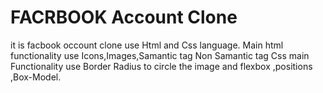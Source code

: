 # FACRBOOK Account Clone
it is  facbook occount clone use Html and Css language. Main html functionality  use Icons,Images,Samantic tag Non Samantic tag  Css main Functionality use Border Radius to circle the image and flexbox ,positions ,Box-Model.
